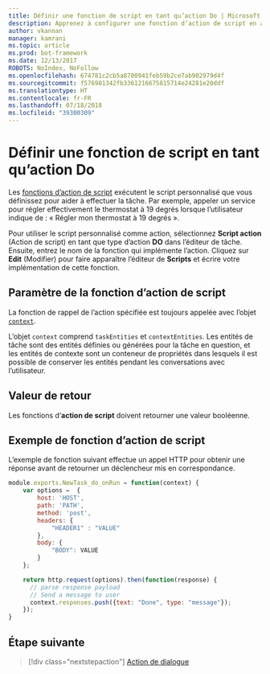 ```yaml
---
title: Définir une fonction de script en tant qu’action Do | Microsoft Docs
description: Apprenez à configurer une fonction d’action de script en action Do.
author: vkannan
manager: kamrani
ms.topic: article
ms.prod: bot-framework
ms.date: 12/13/2017
ROBOTS: NoIndex, NoFollow
ms.openlocfilehash: 674781c2cb5a8700941feb59b2ce7ab902979d4f
ms.sourcegitcommit: f576981342fb3361216675815714e24281e20ddf
ms.translationtype: HT
ms.contentlocale: fr-FR
ms.lasthandoff: 07/18/2018
ms.locfileid: "39300309"
---
```

# <a name="define-a-script-function-as-a-do-action"></a>Définir une fonction de script en tant qu’action Do

Les [fonctions d’action de script](conversation-designer-context-object.md#script-callback-functions) exécutent le script personnalisé que vous définissez pour aider à effectuer la tâche. Par exemple, appeler un service pour régler effectivement le thermostat à 19 degrés lorsque l’utilisateur indique de : « Régler mon thermostat à 19 degrés ». 

Pour utiliser le script personnalisé comme action, sélectionnez **Script action** (Action de script) en tant que type d’action **DO** dans l’éditeur de tâche. Ensuite, entrez le nom de la fonction qui implémente l’action. Cliquez sur **Edit** (Modifier) pour faire apparaître l’éditeur de **Scripts** et écrire votre implémentation de cette fonction. 

## <a name="script-action-function-parameter"></a>Paramètre de la fonction d’action de script

La fonction de rappel de l’action spécifiée est toujours appelée avec l’objet [`context`](conversation-designer-context-object.md).

L’objet `context` comprend `taskEntities` et `contextEntities`. Les entités de tâche sont des entités définies ou générées pour la tâche en question, et les entités de contexte sont un conteneur de propriétés dans lesquels il est possible de conserver les entités pendant les conversations avec l’utilisateur.

## <a name="return-value"></a>Valeur de retour
Les fonctions d’**action de script** doivent retourner une valeur booléenne.

## <a name="sample-script-action-function"></a>Exemple de fonction d’action de script
L’exemple de fonction suivant effectue un appel HTTP pour obtenir une réponse avant de retourner un déclencheur mis en correspondance.

```javascript
module.exports.NewTask_do_onRun = function(context) {
    var options =  {
        host: 'HOST',
        path: 'PATH',
        method: 'post',
        headers: {
            "HEADER1" : "VALUE"
        }, 
        body: {
            "BODY": VALUE
        }
    };

    return http.request(options).then(function(response) {
      // parse response payload
      // Send a message to user
      context.responses.push({text: "Done", type: "message"});
    });
} 
```

## <a name="next-step"></a>Étape suivante
> [!div class="nextstepaction"]
> [Action de dialogue](conversation-designer-dialogues.md)
